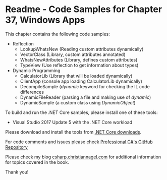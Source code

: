 # Readme - Code Samples for Chapter 37, Windows Apps

This chapter contains the following code samples:

* Reflection
    * LookupWhatsNew (Reading custom attributes dynamically)
    * VectorClass (Library, custom attributes annotated)
    * WhatsNewAttributes (Library, defines custom attributes)
    * TypeView (Use reflection to get information about types)
* Dynamic Programming
    * CalculatorLib (Library that will be loaded dynamically)
    * ClientApp (console app loading CalculatorLib dynamically)
    * DecompileSample (*dynamic* keyword for checking the IL code differences
    * DynamicFileReader (parsing a file and making use of *dynamic*)
    * DynamicSample (a custom class using *DynamicObject*)

To build and run the .NET Core samples, please install one of these tools:

* Visual Studio 2017 Update 5 with the .NET Core workload

Please download and install the tools from [.NET Core downloads](https://www.microsoft.com/net/core).
 
For code comments and issues please check [Professional C#'s GitHub Repository](https://github.com/ProfessionalCSharp/ProfessionalCSharp7)

Please check my blog [csharp.christiannagel.com](https://csharp.christiannagel.com "csharp.christiannagel.com") for additional information for topics covered in the book.

Thank you!
